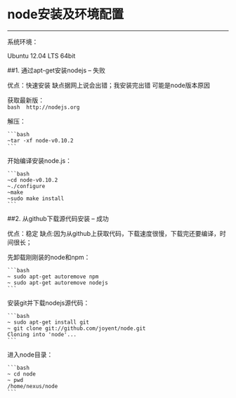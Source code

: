 # node安装及环境配置

------
系统环境：

Ubuntu 12.04 LTS 64bit

##1. 通过apt-get安装nodejs – 失败

优点：快速安装 缺点据网上说会出错；我安装完出错 可能是node版本原因

获取最新版：<br/>
    ```bash 
    http://nodejs.org
    ```
    
解压： <br/>

    ```bash 
    ~tar -xf node-v0.10.2 
    ```
    
开始编译安装node.js：<br/>

    ```bash
    ~cd node-v0.10.2
    ~./configure
    ~make
    ~sudo make install 
    ```
    
##2. 从github下载源代码安装 – 成功

优点：稳定 缺点:因为从github上获取代码，下载速度很慢，下载完还要编译，时间很长；

先卸载刚刚装的node和npm： <br/>

    ```bash 
    ~ sudo apt-get autoremove npm
    ~ sudo apt-get autoremove nodejs
    ```
    
安装git并下载nodejs源代码： <br/>

    ```bash 
    ~ sudo apt-get install git
    ~ git clone git://github.com/joyent/node.git
    Cloning into 'node'...
    ```
    
进入node目录： <br/>

    ```bash
    ~ cd node
    ~ pwd
    /home/nexus/node 
    ```
    

